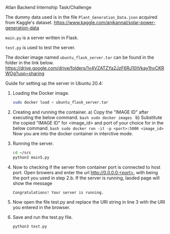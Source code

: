 Atlan Backend Internship Task/Challenge

The dummy data used is in the file ```Plant_Generation_Data.json``` acquired from Kaggle's dataset.
https://www.kaggle.com/anikannal/solar-power-generation-data

```main.py``` is a server written in Flask.

```test.py``` is used to test the server.

The docker image named ```ubuntu_flask_server.tar``` can be found in the folder in the link below.
https://drive.google.com/drive/folders/1v4VZATZYa2JzF6RJ10IVkay1hvCKRWOg?usp=sharing


Guide for setting up the server in Ubuntu 20.4:

1) Loading the Docker image.
    ```bash
    sudo docker load < ubuntu_flask_server.tar
    ```

2) Creating and running the container.
    a) Copy the "IMAGE ID" after executing the below command.
        ```bash
        sudo docker images
        ```
    b) Substitute the copied "IMAGE ID" for <image_id> and port of your choice for <port> in the below command.
        ```bash
        sudo docker run -it -p <port>:5000 <image_id>
        ```
        Now you are into the docker container in interctive mode.
3) Running the server.
    ```bash
    cd ~/src
    python3 main5.py
    ```
4) Now to checking if the server from container port is connected to host port. Open browers and enter the url http://0.0.0.0:<port>, with <port> being the port you used in step 2.b. 
   If the server is running, laoded page will show the message
   ```
   Congratulations! Your server is running.
   ```
5) Now open the file test.py and replace the URI string in line 3 with the URI you entered in the browser.
6) Save and run the test.py file.
    ```bash
    python3 test.py
    ```


    
